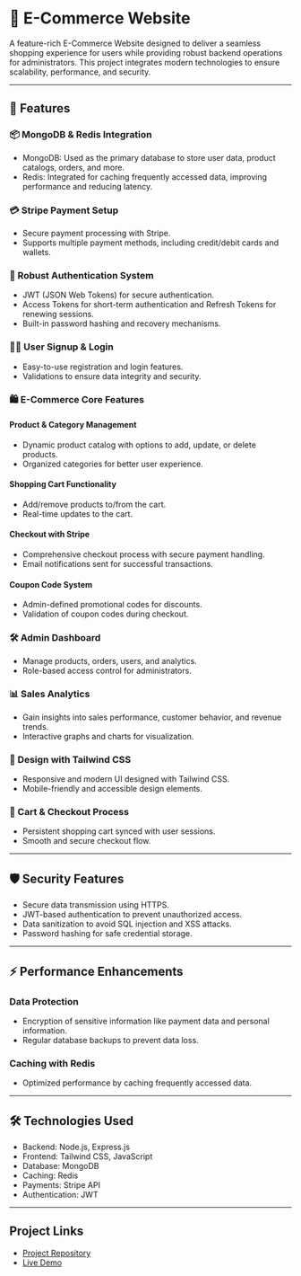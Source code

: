 # 🛒 E-Commerce Website

A feature-rich E-Commerce Website designed to deliver a seamless shopping experience for users while providing robust backend operations for administrators. This project integrates modern technologies to ensure scalability, performance, and security.

---

## 🚀 Features

### 📦 MongoDB & Redis Integration
- MongoDB: Used as the primary database to store user data, product catalogs, orders, and more.
- Redis: Integrated for caching frequently accessed data, improving performance and reducing latency.

### 💳 Stripe Payment Setup
- Secure payment processing with Stripe.
- Supports multiple payment methods, including credit/debit cards and wallets.

### 🔐 Robust Authentication System
- JWT (JSON Web Tokens) for secure authentication.
- Access Tokens for short-term authentication and Refresh Tokens for renewing sessions.
- Built-in password hashing and recovery mechanisms.

### 🧑‍💻 User Signup & Login
- Easy-to-use registration and login features.
- Validations to ensure data integrity and security.

### 🛍 E-Commerce Core Features
#### Product & Category Management
- Dynamic product catalog with options to add, update, or delete products.
- Organized categories for better user experience.

#### Shopping Cart Functionality
- Add/remove products to/from the cart.
- Real-time updates to the cart.

#### Checkout with Stripe
- Comprehensive checkout process with secure payment handling.
- Email notifications sent for successful transactions.

#### Coupon Code System
- Admin-defined promotional codes for discounts.
- Validation of coupon codes during checkout.

### 🛠 Admin Dashboard
- Manage products, orders, users, and analytics.
- Role-based access control for administrators.

### 📊 Sales Analytics
- Gain insights into sales performance, customer behavior, and revenue trends.
- Interactive graphs and charts for visualization.

### 🎨 Design with Tailwind CSS
- Responsive and modern UI designed with Tailwind CSS.
- Mobile-friendly and accessible design elements.

### 🛒 Cart & Checkout Process
- Persistent shopping cart synced with user sessions.
- Smooth and secure checkout flow.

---

## 🛡 Security Features
- Secure data transmission using HTTPS.
- JWT-based authentication to prevent unauthorized access.
- Data sanitization to avoid SQL injection and XSS attacks.
- Password hashing for safe credential storage.

---

## ⚡ Performance Enhancements
### Data Protection
- Encryption of sensitive information like payment data and personal information.
- Regular database backups to prevent data loss.

### Caching with Redis
- Optimized performance by caching frequently accessed data.

---

## 🛠 Technologies Used
- Backend: Node.js, Express.js
- Frontend: Tailwind CSS, JavaScript
- Database: MongoDB
- Caching: Redis
- Payments: Stripe API
- Authentication: JWT

---

## Project Links
- [Project Repository](https://github.com/anki2003ta/ECommerce-Store)
- [Live Demo](https://ecommercestore-slxc.onrender.com/)
